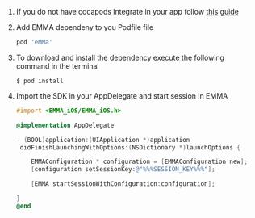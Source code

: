 1. If you do not have cocapods integrate in your app follow <a target="_blank" href="https://guides.cocoapods.org/using/getting-started.html#toc_3">this guide</a>

2. Add EMMA dependeny to you Podfile file

   ```ruby
   pod 'eMMa'
   ```

3. To download and install the dependency execute the following command in the terminal

   ```
   $ pod install
   ```

4. Import the SDK in your AppDelegate and start session in EMMA

   ```objective-c
   #import <EMMA_iOS/EMMA_iOS.h>

   @implementation AppDelegate

   - (BOOL)application:(UIApplication *)application
   	didFinishLaunchingWithOptions:(NSDictionary *)launchOptions {

       EMMAConfiguration * configuration = [EMMAConfiguration new];
       [configuration setSessionKey:@"%%%SESSION_KEY%%%"];

       [EMMA startSessionWithConfiguration:configuration];

   }
   @end

   ```
